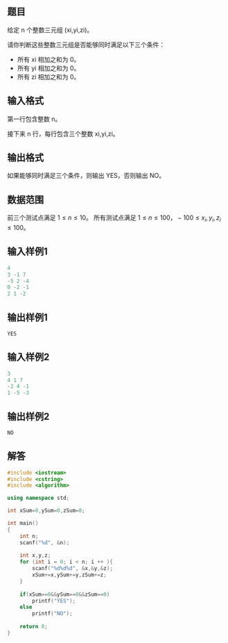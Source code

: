 ## **题目**
给定 n 个整数三元组 (xi,yi,zi)。

请你判断这些整数三元组是否能够同时满足以下三个条件：

- 所有 xi 相加之和为 0。
- 所有 yi 相加之和为 0。
- 所有 zi 相加之和为 0。

## **输入格式**
第一行包含整数 n。

接下来 n 行，每行包含三个整数 xi,yi,zi。

## **输出格式**
如果能够同时满足三个条件，则输出 YES，否则输出 NO。

## **数据范围**
前三个测试点满足 $1≤n≤10$。
所有测试点满足 $1≤n≤100，−100≤x_i,y_i,z_i≤100。$

## **输入样例1**
```c++
4
3 -1 7
-5 2 -4
0 -2 -1
2 1 -2
```

## **输出样例1**
```c++
YES
```

## **输入样例2**
```c++
3
4 1 7
-2 4 -1
1 -5 -3
```

## **输出样例2**
```c++
NO
```

## **解答**
```c++
#include <iostream>
#include <cstring>
#include <algorithm>

using namespace std;

int xSum=0,ySum=0,zSum=0;

int main()
{
    int n;
    scanf("%d", &n);
    
    int x,y,z;
    for (int i = 0; i < n; i ++ ){
        scanf("%d%d%d", &x,&y,&z);
        xSum+=x,ySum+=y,zSum+=z;
    }
    
    if(xSum==0&&ySum==0&&zSum==0)
        printf("YES");
    else
        printf("NO");
        
    return 0;
}
```